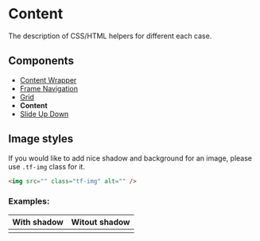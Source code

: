 # Content 

The description of CSS/HTML helpers for different each case.

## Components
- [Content Wrapper](./content-wrapper.md)
- [Frame Navigation](./frame-nav.md)
- [Grid](./grid.md)
- **Content**
- [Slide Up Down](./slide-up-down.md)

## Image styles

If you would like to add nice shadow and background for an image, please use `.tf-img` class for it.

```html
<img src="" class="tf-img" alt="" />
```

### Examples:

| With shadow | Witout shadow |
| ------ | ------ |
| <img src="https://static.awes.io/docs/awes-io.png" class="tf-img" alt="" /> | <img src="https://static.awes.io/docs/awes-io.png" class="tf-img" alt="" /> |